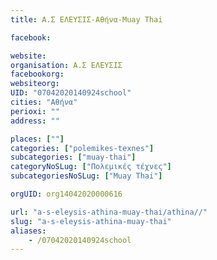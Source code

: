 ```yaml
---
title: Α.Σ ΕΛΕΥΣΙΣ-Αθήνα-Muay Thai

facebook:

website:
organisation: Α.Σ ΕΛΕΥΣΙΣ
facebookorg:
websiteorg:
UID: "07042020140924school"
cities: "Αθήνα"
perioxi: ""
address: ""

places: [""]
categories: ["polemikes-texnes"]
subcategories: ["muay-thai"]
categoryNoSLug: ["Πολεμικές τέχνες"]
subcategoriesNoSLug: ["Muay Thai"]

orgUID: org14042020000616

url: "a-s-eleysis-athina-muay-thai/athina//"
slug: "a-s-eleysis-athina-muay-thai"
aliases:
    - /07042020140924school
---
```





